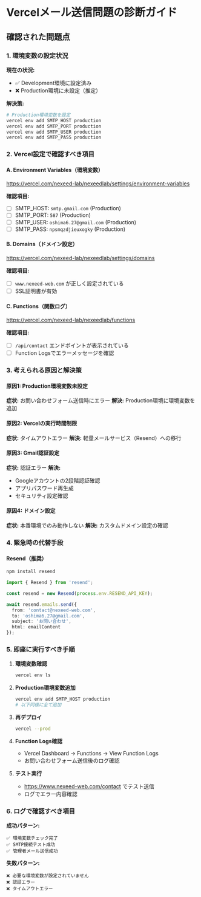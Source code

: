 # Vercelメール送信問題の診断ガイド

## 確認された問題点

### 1. 環境変数の設定状況
**現在の状況:**
- ✅ Development環境に設定済み
- ❌ Production環境に未設定（推定）

**解決策:**
```bash
# Production環境変数を設定
vercel env add SMTP_HOST production
vercel env add SMTP_PORT production
vercel env add SMTP_USER production
vercel env add SMTP_PASS production
```

### 2. Vercel設定で確認すべき項目

#### A. Environment Variables（環境変数）
https://vercel.com/nexeed-lab/nexeedlab/settings/environment-variables

**確認項目:**
- [ ] SMTP_HOST: `smtp.gmail.com` (Production)
- [ ] SMTP_PORT: `587` (Production)
- [ ] SMTP_USER: `oshima6.27@gmail.com` (Production)
- [ ] SMTP_PASS: `npsmqzdjieuxogky` (Production)

#### B. Domains（ドメイン設定）
https://vercel.com/nexeed-lab/nexeedlab/settings/domains

**確認項目:**
- [ ] `www.nexeed-web.com` が正しく設定されている
- [ ] SSL証明書が有効

#### C. Functions（関数ログ）
https://vercel.com/nexeed-lab/nexeedlab/functions

**確認項目:**
- [ ] `/api/contact` エンドポイントが表示されている
- [ ] Function Logsでエラーメッセージを確認

### 3. 考えられる原因と解決策

#### 原因1: Production環境変数未設定
**症状:** お問い合わせフォーム送信時にエラー
**解決:** Production環境に環境変数を追加

#### 原因2: Vercelの実行時間制限
**症状:** タイムアウトエラー
**解決:** 軽量メールサービス（Resend）への移行

#### 原因3: Gmail認証設定
**症状:** 認証エラー
**解決:** 
- Googleアカウントの2段階認証確認
- アプリパスワード再生成
- セキュリティ設定確認

#### 原因4: ドメイン設定
**症状:** 本番環境でのみ動作しない
**解決:** カスタムドメイン設定の確認

### 4. 緊急時の代替手段

#### Resend（推奨）
```bash
npm install resend
```

```typescript
import { Resend } from 'resend';

const resend = new Resend(process.env.RESEND_API_KEY);

await resend.emails.send({
  from: 'contact@nexeed-web.com',
  to: 'oshima6.27@gmail.com',
  subject: 'お問い合わせ',
  html: emailContent
});
```

### 5. 即座に実行すべき手順

1. **環境変数確認**
   ```bash
   vercel env ls
   ```

2. **Production環境変数追加**
   ```bash
   vercel env add SMTP_HOST production
   # 以下同様に全て追加
   ```

3. **再デプロイ**
   ```bash
   vercel --prod
   ```

4. **Function Logs確認**
   - Vercel Dashboard → Functions → View Function Logs
   - お問い合わせフォーム送信後のログ確認

5. **テスト実行**
   - https://www.nexeed-web.com/contact でテスト送信
   - ログでエラー内容確認

### 6. ログで確認すべき項目

**成功パターン:**
```
✅ 環境変数チェック完了
✅ SMTP接続テスト成功
✅ 管理者メール送信成功
```

**失敗パターン:**
```
❌ 必要な環境変数が設定されていません
❌ 認証エラー
❌ タイムアウトエラー
```